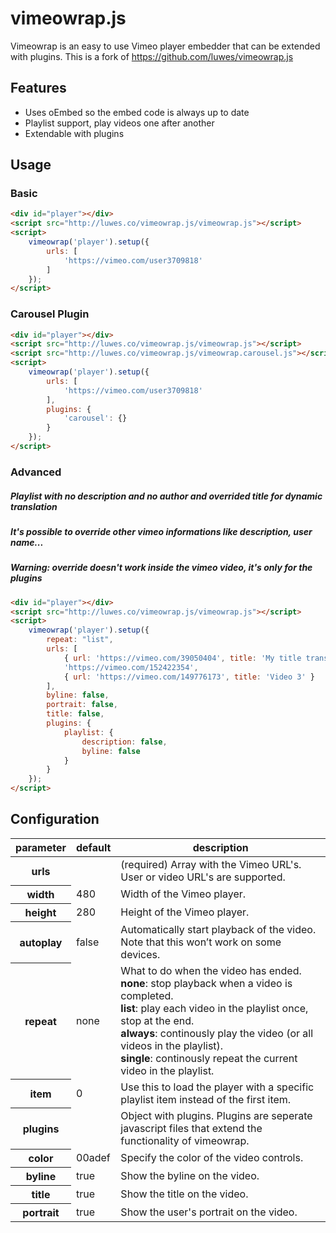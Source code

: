 # vimeowrap.js

Vimeowrap is an easy to use Vimeo player embedder that can be extended with plugins.
This is a fork of https://github.com/luwes/vimeowrap.js

## Features
* Uses oEmbed so the embed code is always up to date
* Playlist support, play videos one after another
* Extendable with plugins

## Usage
### Basic
``` html
<div id="player"></div>
<script src="http://luwes.co/vimeowrap.js/vimeowrap.js"></script>
<script>
	vimeowrap('player').setup({
		urls: [
			'https://vimeo.com/user3709818'
		]
	});
</script>
```

### Carousel Plugin
``` html
<div id="player"></div>
<script src="http://luwes.co/vimeowrap.js/vimeowrap.js"></script>
<script src="http://luwes.co/vimeowrap.js/vimeowrap.carousel.js"></script>
<script>
	vimeowrap('player').setup({
		urls: [
			'https://vimeo.com/user3709818'
		],
		plugins: {
			'carousel': {}
		}
	});
</script>
```
### Advanced
##### Playlist with no description and no author and overrided title for dynamic translation
##### It's possible to override other vimeo informations like description, user name...
##### Warning: override doesn't work inside the vimeo video, it's only for the plugins
``` html
<div id="player"></div>
<script src="http://luwes.co/vimeowrap.js/vimeowrap.js"></script>
<script>
	vimeowrap('player').setup({
		repeat: "list",
		urls: [
			{ url: 'https://vimeo.com/39050404', title: 'My title translation' },
			'https://vimeo.com/152422354',
			{ url: 'https://vimeo.com/149776173', title: 'Video 3' }
		],
		byline: false,
		portrait: false,
		title: false,
		plugins: {
			playlist: {
				description: false,
				byline: false
			}
		}
	});
</script>
```

## Configuration
<table>
<thead><tr>
	<th>parameter</th>
	<th>default</th>
	<th>description</th>
</tr></thead>
<tbody>
	<tr>
		<th>urls</th>
		<td></td>
		<td>(required) Array with the Vimeo URL's. User or video URL's are supported.</td>
	</tr>
	<tr>
		<th>width</th>
		<td>480</td>
		<td>Width of the Vimeo player.</td>
	</tr>
	<tr>
		<th>height</th>
		<td>280</td>
		<td>Height of the Vimeo player.</td>
	</tr>
	<tr>
		<th>autoplay</th>
		<td>false</td>
		<td>Automatically start playback of the video. Note that this won’t work on some devices.</td>
	</tr>
	<tr>
		<th>repeat</th>
		<td>none</td>
		<td>
			What to do when the video has ended.<br/>
			<b>none</b>: stop playback when a video is completed.<br/>
			<b>list</b>: play each video in the playlist once, stop at the end.<br/>
			<b>always</b>: continously play the video (or all videos in the playlist).<br/>
			<b>single</b>: continously repeat the current video in the playlist.
		</td>
	</tr>
	<tr>
		<th>item</th>
		<td>0</td>
		<td>Use this to load the player with a specific playlist item instead of the first item.</td>
	</tr>
	<tr>
		<th>plugins</th>
		<td></td>
		<td>Object with plugins. Plugins are seperate javascript files that extend the functionality of vimeowrap.</td>
	</tr>
	<tr>
		<th>color</th>
		<td>00adef</td>
		<td>Specify the color of the video controls.</td>
	</tr>
	<tr>
		<th>byline</th>
		<td>true</td>
		<td>Show the byline on the video.</td>
	</tr>
	<tr>
		<th>title</th>
		<td>true</td>
		<td>Show the title on the video.</td>
	</tr>
	<tr>
		<th>portrait</th>
		<td>true</td>
		<td>Show the user's portrait on the video.</td>
	</tr>
	</tbody>
</table>
